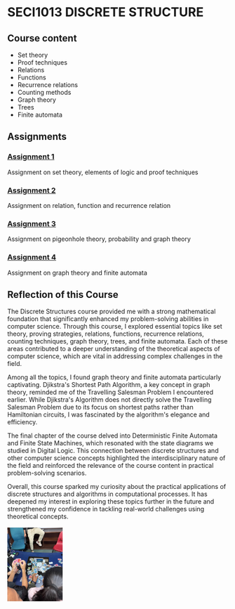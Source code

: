 # SECI1013 DISCRETE STRUCTURE
## Course content
- Set theory
- Proof techniques
- Relations
- Functions
- Recurrence relations
- Counting methods
- Graph theory
- Trees
- Finite automata

## Assignments
### [Assignment 1](https://github.com/kwei05/Year1_Sem1/blob/main/SECI1013%20DISCRETE%20STRUCTURE/Assignment%201.pdf)
Assignment on set theory, elements of logic and proof techniques

### [Assignment 2](https://github.com/kwei05/Year1_Sem1/blob/main/SECI1013%20DISCRETE%20STRUCTURE/Assignment%202.pdf)
Assignment on relation, function and recurrence relation

### [Assignment 3](https://github.com/kwei05/Year1_Sem1/blob/main/SECI1013%20DISCRETE%20STRUCTURE/Assignment%203.pdf)
Assignment on pigeonhole theory, probability and graph theory

### [Assignment 4](https://github.com/kwei05/Year1_Sem1/blob/main/SECI1013%20DISCRETE%20STRUCTURE/Assignment%204.pdf)
Assignment on graph theory and finite automata

## Reflection of this Course
The Discrete Structures course provided me with a strong mathematical foundation that significantly enhanced my problem-solving abilities in computer science. Through this course, I explored essential topics like set theory, proving strategies, relations, functions, recurrence relations, counting techniques, graph theory, trees, and finite automata. Each of these areas contributed to a deeper understanding of the theoretical aspects of computer science, which are vital in addressing complex challenges in the field.

Among all the topics, I found graph theory and finite automata particularly captivating. Djikstra's Shortest Path Algorithm, a key concept in graph theory, reminded me of the Travelling Salesman Problem I encountered earlier. While Djikstra's Algorithm does not directly solve the Travelling Salesman Problem due to its focus on shortest paths rather than Hamiltonian circuits, I was fascinated by the algorithm's elegance and efficiency.

The final chapter of the course delved into Deterministic Finite Automata and Finite State Machines, which resonated with the state diagrams we studied in Digital Logic. This connection between discrete structures and other computer science concepts highlighted the interdisciplinary nature of the field and reinforced the relevance of the course content in practical problem-solving scenarios.

Overall, this course sparked my curiosity about the practical applications of discrete structures and algorithms in computational processes. It has deepened my interest in exploring these topics further in the future and strengthened my confidence in tackling real-world challenges using theoretical concepts.
<br><br>
<img src="dis learn.jpg" alt="" width="25%" height="25%">
